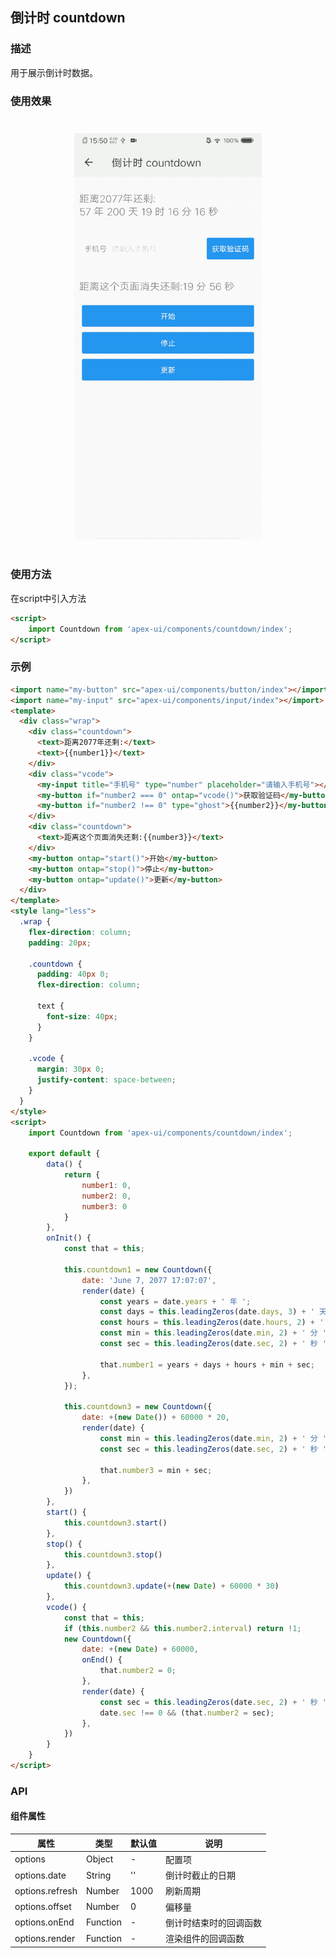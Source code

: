 ## 倒计时 countdown

### 描述

用于展示倒计时数据。

### 使用效果

<div style="text-align: center;margin: 40px;"><img src="../assets/countdown.gif" style="width:300px" alt="countdown"/></div>

### 使用方法

在script中引入方法

```html
<script>
    import Countdown from 'apex-ui/components/countdown/index';
</script>
```

### 示例

```html
<import name="my-button" src="apex-ui/components/button/index"></import>
<import name="my-input" src="apex-ui/components/input/index"></import>
<template>
  <div class="wrap">
    <div class="countdown">
      <text>距离2077年还剩:</text>
      <text>{{number1}}</text>
    </div>
    <div class="vcode">
      <my-input title="手机号" type="number" placeholder="请输入手机号"></my-input>
      <my-button if="number2 === 0" ontap="vcode()">获取验证码</my-button>
      <my-button if="number2 !== 0" type="ghost">{{number2}}</my-button>
    </div>
    <div class="countdown">
      <text>距离这个页面消失还剩:{{number3}}</text>
    </div>
    <my-button ontap="start()">开始</my-button>
    <my-button ontap="stop()">停止</my-button>
    <my-button ontap="update()">更新</my-button>
  </div>
</template>
<style lang="less">
  .wrap {
    flex-direction: column;
    padding: 20px;

    .countdown {
      padding: 40px 0;
      flex-direction: column;

      text {
        font-size: 40px;
      }
    }

    .vcode {
      margin: 30px 0;
      justify-content: space-between;
    }
  }
</style>
<script>
    import Countdown from 'apex-ui/components/countdown/index';

    export default {
        data() {
            return {
                number1: 0,
                number2: 0,
                number3: 0
            }
        },
        onInit() {
            const that = this;

            this.countdown1 = new Countdown({
                date: 'June 7, 2077 17:07:07',
                render(date) {
                    const years = date.years + ' 年 ';
                    const days = this.leadingZeros(date.days, 3) + ' 天 ';
                    const hours = this.leadingZeros(date.hours, 2) + ' 时 ';
                    const min = this.leadingZeros(date.min, 2) + ' 分 ';
                    const sec = this.leadingZeros(date.sec, 2) + ' 秒 ';

                    that.number1 = years + days + hours + min + sec;
                },
            });

            this.countdown3 = new Countdown({
                date: +(new Date()) + 60000 * 20,
                render(date) {
                    const min = this.leadingZeros(date.min, 2) + ' 分 ';
                    const sec = this.leadingZeros(date.sec, 2) + ' 秒 ';

                    that.number3 = min + sec;
                },
            })
        },
        start() {
            this.countdown3.start()
        },
        stop() {
            this.countdown3.stop()
        },
        update() {
            this.countdown3.update(+(new Date) + 60000 * 30)
        },
        vcode() {
            const that = this;
            if (this.number2 && this.number2.interval) return !1;
            new Countdown({
                date: +(new Date) + 60000,
                onEnd() {
                    that.number2 = 0;
                },
                render(date) {
                    const sec = this.leadingZeros(date.sec, 2) + ' 秒 ';
                    date.sec !== 0 && (that.number2 = sec);
                },
            })
        }
    }
</script>

```

### API

#### 组件属性

| 属性            | 类型     | 默认值 | 说明                   |
| --------------- | -------- | ------ | ---------------------- |
| options         | Object   | -      | 配置项                 |
| options.date    | String   | ''     | 倒计时截止的日期       |
| options.refresh | Number   | 1000   | 刷新周期               |
| options.offset  | Number   | 0      | 偏移量                 |
| options.onEnd   | Function | -      | 倒计时结束时的回调函数 |
| options.render  | Function | -      | 渲染组件的回调函数     |
